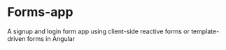 # Forms-app
A signup and login form app using client-side reactive forms or template-driven forms in Angular
